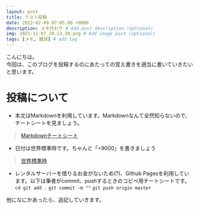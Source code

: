 ```yaml
---
layout: post
title: テスト投稿
date: 2022-02-09 07:05:00 +9000
description: メモ代わり # Add post description (optional)
img: 2021-11-07_20.13.30.png # Add image post (optional)
tags: [メモ, 雑談] # add tag
---
```


こんにちは。<br>
今回は、このブログを投稿するのにあたっての覚え書きを適当に書いていきたいと思います。<br>

# 投稿について
* 本文はMarkdownを利用しています。Markdownなんて全然知らないので、チートシートを見ましょう。
> [Markdownチートシート](https://qiita.com/Qiita/items/c686397e4a0f4f11683d)
* 日付は世界標準時です。ちゃんと「+9000」を書きましょう
> [世界標準時](https://time.artjoey.com/jp/)
* レンタルサーバーを借りるお金がないため(?)、Github Pagesを利用しています。以下は筆者がcommit、pushするときのコピペ用チートシートです。
``` cd git add . ```
``` git commit -m "" ```
``` git push origin master ```

他になにかあったら、追記していきます。
